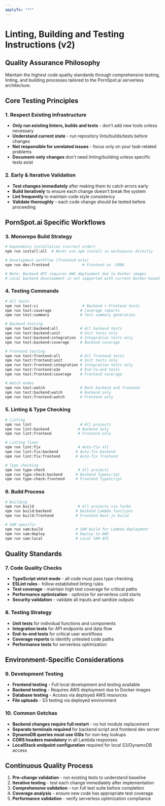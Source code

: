 ```yaml
---
applyTo: "**"
---
```


# Linting, Building and Testing Instructions (v2)

## Quality Assurance Philosophy
Maintain the highest code quality standards through comprehensive testing, linting, and building processes tailored to the PornSpot.ai serverless architecture.

## Core Testing Principles

### 1. Respect Existing Infrastructure
- **Only run existing linters, builds and tests** - don't add new tools unless necessary
- **Understand current state** - run repository lints/builds/tests before changes
- **Not responsible for unrelated issues** - focus only on your task-related problems
- **Document-only changes** don't need linting/building unless specific tests exist

### 2. Early & Iterative Validation
- **Test changes immediately** after making them to catch errors early
- **Build iteratively** to ensure each change doesn't break the system
- **Lint frequently** to maintain code style consistency
- **Validate thoroughly** - each code change should be tested before proceeding

## PornSpot.ai Specific Workflows

### 3. Monorepo Build Strategy
```bash
# Dependency installation (correct order)
npm run install:all  # Never use npm install in workspaces directly

# Development workflow (frontend only)
npm run dev:frontend               # Frontend on :3000

# Note: Backend API requires AWS deployment due to Docker images
# Local backend development is not supported with current Docker-based functions
```

### 4. Testing Commands
```bash
# All tests
npm run test:ci                    # Backend + Frontend tests
npm run test:coverage             # Coverage reports
npm run test:summary              # Test summary generation

# Backend testing
npm run test:backend:all          # All backend tests
npm run test:backend:unit         # Unit tests only
npm run test:backend:integration  # Integration tests only
npm run test:backend:coverage     # Backend coverage

# Frontend testing  
npm run test:frontend:all         # All frontend tests
npm run test:frontend:unit        # Unit tests only
npm run test:frontend:integration # Integration tests only
npm run test:frontend:e2e         # End-to-end tests
npm run test:frontend:coverage    # Frontend coverage

# Watch modes
npm run test:watch                # Both backend and frontend
npm run test:backend:watch        # Backend only
npm run test:frontend:watch       # Frontend only
```

### 5. Linting & Type Checking
```bash
# Linting
npm run lint                      # All projects
npm run lint:backend             # Backend only
npm run lint:frontend            # Frontend only

# Linting fixes
npm run lint:fix                 # Auto-fix all
npm run lint:fix:backend        # Auto-fix backend
npm run lint:fix:frontend       # Auto-fix frontend

# Type checking
npm run type-check               # All projects
npm run type-check:backend      # Backend TypeScript
npm run type-check:frontend     # Frontend TypeScript
```

### 6. Build Process
```bash
# Building
npm run build                    # All projects via Turbo
npm run build:backend           # Backend Lambda functions
npm run build:frontend          # Frontend Next.js build

# SAM specific
npm run sam:build               # SAM build for Lambda deployment
npm run sam:deploy              # Deploy to AWS
npm run sam:local               # Local SAM API
```

## Quality Standards

### 7. Code Quality Checks
- **TypeScript strict mode** - all code must pass type checking
- **ESLint rules** - follow established linting rules  
- **Test coverage** - maintain high test coverage for critical paths
- **Performance optimization** - optimize for serverless cold starts
- **Security validation** - validate all inputs and sanitize outputs

### 8. Testing Strategy
- **Unit tests** for individual functions and components
- **Integration tests** for API endpoints and data flow
- **End-to-end tests** for critical user workflows
- **Coverage reports** to identify untested code paths
- **Performance tests** for serverless optimization

## Environment-Specific Considerations

### 9. Development Testing
- **Frontend testing** - Full local development and testing available
- **Backend testing** - Requires AWS deployment due to Docker images  
- **Database testing** - Access via deployed AWS resources
- **File uploads** - S3 testing via deployed environment

### 10. Common Gotchas
- **Backend changes require full restart** - no hot module replacement
- **Separate terminals required** for backend script and frontend dev server  
- **DynamoDB queries must use GSIs** for non-key lookups
- **CORS headers mandatory** in all Lambda responses
- **LocalStack endpoint configuration** required for local S3/DynamoDB access

## Continuous Quality Process
1. **Pre-change validation** - run existing tests to understand baseline
2. **Iterative testing** - test each change immediately after implementation
3. **Comprehensive validation** - run full test suite before completion
4. **Coverage analysis** - ensure new code has appropriate test coverage
5. **Performance validation** - verify serverless optimization compliance